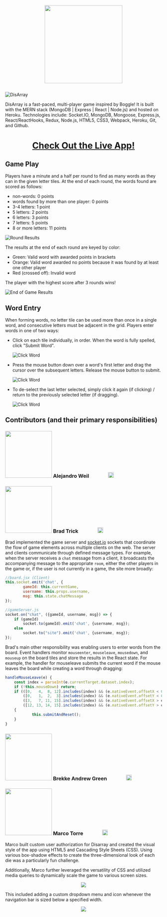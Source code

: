 # <p align="center"><img src="README_assets/DisarrayLogo.png" width="250"></p>

![DisArray](README_assets/DisarrayGamePage.png)

DisArray is a fast-paced, multi-player game inspired by Boggle! It is built with the MERN stack (MongoDB | Express | React | Node.js) and hosted on Heroku. Technologies include: Socket.IO, MongoDB, Mongoose, Express.js, React/ReactHooks, Redux, Node.js, HTML5, CSS3, Webpack, Heroku, Git, and Github.

# <p align="center"> [Check Out the Live App!][17] </p>

## Game Play
Players have a minute and a half per round to find as many words as they can in the given letter tiles. At the end of each round, the words found are scored as follows: 
* non-words: 0 points
* words found by more than one player: 0 points
* 3-4 letters: 1 point
* 5 letters:   2 points
* 6 letters:   3 points
* 7 letters:   5 points
* 8 or more letters: 11 points

![Round Results](README_assets/roundResultsModal.PNG)

The results at the end of each round are keyed by color:
* Green: Valid word with awarded points in brackets
* Orange: Valid word awarded no points because it was found by at least one other player
* Red (crossed off): Invalid word

The player with the highest score after 3 rounds wins!

![End of Game Results](README_assets/endOfGameModal.PNG)
## Word Entry
When forming words, no letter tile can be used more than once in a single word, and consecutive letters must be adjacent in the grid. Players enter words in one of two ways:

* Click on each tile individually, in order. When the word is fully spelled, click "Submit Word".

    ![Click Word](README_assets/ClickWord.gif)
    <!-- <img src="README_assets/ClickWord.gif" width="200">  -->

* Press the mouse button down over a word's first letter and drag the cursor over the subsequent letters. Release the mouse button to submit.

    ![Click Word](README_assets/DragWord.gif)
     <!-- <img src="README_assets/DragWord.gif" width="200"> -->

* To de-select the last letter selected, simply click it again (if clicking) / return to the previously selected letter (if dragging).

    ![Click Word](README_assets/DragReverse.gif)
     <!-- <img src="README_assets/DragReverse.gif" width="200"> -->

## Contributors (and their primary responsibilities)  
<!-- ### ![Alejandro Weil](README_assets/Alejandro.jpg)**Alejandro Weil**  -->
### <img src="README_assets/Alejandro.jpg" width="150px"> **Alejandro Weil** [<img src="README_assets/linkedin-gray.svg" width='15px'>][1] [<img src="README_assets/github-gray.svg" width='16px'>][2] [<img src="README_assets/angellist-gray.svg" width='15px'>][3] [<img src="README_assets/portfolio-gray.svg" width='18px'>][4]

<!-- ### ![Brad Trick](README_assets/Brad.jpg)**Brad Trick**   -->
### <img src="README_assets/Brad.jpg" width="150px"> **Brad Trick** [<img src="README_assets/linkedin-gray.svg" width='15px'>][5] [<img src="README_assets/github-gray.svg" width='16px'>][6] [<img src="README_assets/angellist-gray.svg" width='15px'>][7] [<img src="README_assets/portfolio-gray.svg" width='18px'>][8]

Brad implemented the game server and [socket.io](https://socket.io/) sockets that coordinate the flow of game elements across multiple clients on the web. The server and clients communicate through defined message types. For example, when the server receives a `chat` message from a client, it broadcasts the accompanying message to the appropriate `room`, either the other players in the game or, if the user is not currently in a game, the site more broadly: 
```js
//board.jsx (Client)
this.socket.emit('chat', {
        gameId: this.currentGame, 
        username: this.props.username, 
        msg: this.state.chatMessage
});

//gameServer.js
socket.on("chat", ({gameId, username, msg}) => {
    if (gameId)
        socket.to(gameId).emit('chat', {username, msg});
    else
        socket.to("site").emit('chat', {username, msg});
});
```

Brad's main other responsibility was enabling users to enter words from the board. Event handlers monitor `mouseenter`, `mouseleave`, `mousedown`, and `mouseup` on the board tiles and store the results in the React state. For example, the handler for mouseleave submits the current word if the mouse leaves the board while creating a word through dragging:
```js
handleMouseLeave(e) {
    const index = parseInt(e.currentTarget.dataset.index);
    if (!this.mouseDown) return;
    if (([0,   4,  8, 12].includes(index) && (e.nativeEvent.offsetX < 0)) || //exit left
        ([0,   1,  2,  3].includes(index) && (e.nativeEvent.offsetY < 0)) || //exit top
        ([3,   7, 11, 15].includes(index) && (e.nativeEvent.offsetX > e.currentTarget.offsetWidth)) || //exit right
        ([12, 13, 14, 15].includes(index) && (e.nativeEvent.offsetY > e.currentTarget.offsetHeight))) //exit bottom
    {
            this.submitAndReset();
    }
}
```
<!-- ### ![Brekke Green](README_assets/Brekke.jpg)**Brekke Andrew Green**  -->
### <img src="README_assets/Brekke.jpg" width="150px"> **Brekke Andrew Green** [<img src="README_assets/linkedin-gray.svg" width='15px'>][9] [<img src="README_assets/github-gray.svg" width='16px'>][10] [<img src="README_assets/angellist-gray.svg" width='15px'>][11] [<img src="README_assets/portfolio-gray.svg" width='18px'>][12]

<!-- ### ![Marco Torre](README_assets/Marco.jpg)**Marco Torre**   -->
### <img src="README_assets/Marco.jpg" width="150px"> **Marco Torre** [<img src="README_assets/linkedin-gray.svg" width='15px'>][13] [<img src="README_assets/github-gray.svg" width='16px'>][14] [<img src="README_assets/angellist-gray.svg" width='15px'>][15] [<img src="README_assets/portfolio-gray.svg" width='18px'>][16]

Marco built custom user authorization for Disarray and created the visual style of the app using HTML5 and Cascading Style Sheets (CSS). Using various box-shadow effects to create the three-dimensional look of each die was a particularly fun challenge.

Additionally, Marco further leveraged the versatility of CSS and utilized media queries to dynamically scale the game to various screen sizes.

<p align="center"><img src="README_assets/site-scaling-min.gif"></p>

This included adding a custom dropdown menu and icon whenever the navigation bar is sized below a specified width.

<p align="center"><img src="README_assets/burger-menu-min.gif"></p>


[1]: https://www.linkedin.com/in/alejandro-weil-b9275720b/
[2]: https://github.com/aweil13
[3]: https://angel.co/u/alejandro-weil
[4]: https://aweil13.github.io/PortfolioSite/

[5]: https://www.linkedin.com/in/bradley-trick/
[6]: https://github.com/brtrick
[7]: https://angel.co/u/bradley-trick
[8]: https://www.github.io/brtrick/

[9]: https://www.linkedin.com/in/brekke-andrew-green/
[10]: https://github.com/Brekke-Green
[11]: https://angel.co/u/brekke-andrew-green
[12]: https://brekke-green.github.io/

[13]: https://www.linkedin.com/in/marco-torre-388286138/
[14]: https://github.com/OcramT
[15]: https://angel.co/u/marco-torre-1
[16]: https://www.marcotorre.io/

[17]: https://disarray-app.herokuapp.com/#/


